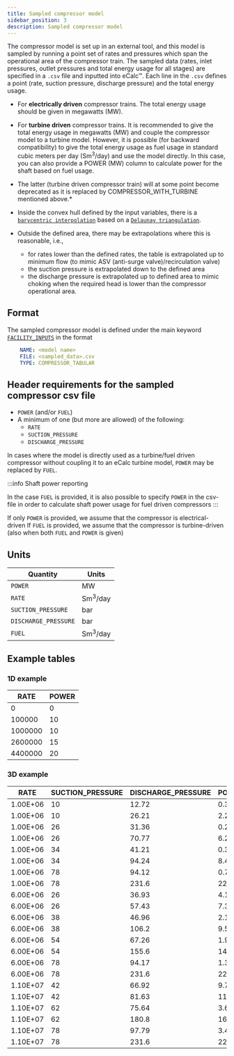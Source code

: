 ```yaml
---
title: Sampled compressor model
sidebar_position: 3
description: Sampled compressor model
---
```


The compressor model is set up in an external tool, and this model is sampled by
running a point set of rates and pressures which span the operational area of the compressor train. The sampled data (rates, inlet pressures, outlet pressures and total energy usage for all stages) are specified in a `.csv` file and
inputted into eCalc™. Each line in the `.csv` defines a point (rate, suction pressure, discharge pressure) and the total energy usage.

* For **electrically driven** compressor trains. The total energy usage should be given in megawatts (MW).

* For **turbine driven** compressor trains. It is recommended to give the total energy usage in megawatts (MW) and couple the compressor model to a turbine model. However, it is possible (for backward compatibility) to give the total energy usage as fuel usage in standard cubic meters per day (Sm<sup>3</sup>/day) and use the model directly. In this case, you can also provide a POWER (MW) column to calculate power for the shaft based on fuel usage.

* The latter (turbine driven compressor train) will at some point become deprecated as it is replaced by COMPRESSOR_WITH_TURBINE mentioned above.*

* Inside the convex hull defined by the input variables, there is a
  [`barycentric interpolation`](https://en.wikipedia.org/wiki/Barycentric_coordinate_system#Interpolation_on_a_triangular_unstructured_grid)
  based on a [`Delaunay triangulation`](https://en.wikipedia.org/wiki/Delaunay_triangulation).
* Outside the defined area, there may be extrapolations where this is reasonable, i.e.,

  * for rates lower than the defined rates, the table is extrapolated up to minimum
    flow (to mimic ASV (anti-surge valve)/recirculation valve)
  * the suction pressure is extrapolated down to the defined area
  * the discharge pressure is extrapolated up to defined area to mimic choking when the required
    head is lower than the compressor operational area.

## Format

The sampled compressor model is defined under the main keyword [`FACILITY_INPUTS`](/about/references/keywords/FACILITY_INPUTS.md) in the format

~~~~~~~~yaml
    NAME: <model name>
    FILE: <sampled_data>.csv
    TYPE: COMPRESSOR_TABULAR
~~~~~~~~

## Header requirements for the sampled compressor csv file

* ``POWER`` (and/or ``FUEL``)
* A minimum of one (but more are allowed) of the following:
    * ``RATE``
    * ``SUCTION_PRESSURE``
    * ``DISCHARGE_PRESSURE``

In cases where the model is directly used as a turbine/fuel driven compressor without coupling it to an eCalc turbine
model, ``POWER`` may be replaced by ``FUEL``.

:::info Shaft power reporting 

In the case ``FUEL`` is provided, it is also possible to specify ``POWER`` in the csv-file in order to calculate shaft power usage for fuel driven compressors
:::

If only ``POWER`` is provided, we assume that the compressor is electrical-driven
If ``FUEL`` is provided, we assume that the compressor is turbine-driven (also when both ``FUEL`` and ``POWER`` is given)

## Units

| Quantity                     | Units              |
|------------------------------|--------------------|
| ``POWER``                    | MW                 |
| ``RATE``                     | Sm<sup>3</sup>/day |
| ``SUCTION_PRESSURE``         | bar                |
| ``DISCHARGE_PRESSURE``       | bar                |
| ``FUEL``                     | Sm<sup>3</sup>/day |


## Example tables

### 1D example

| RATE    | POWER |
|---------|-------|
| 0       | 0     |
| 100000  | 10    |
| 1000000 | 10    |
| 2600000 | 15    |
| 4400000 | 20    |

### 3D example

| RATE     | SUCTION_PRESSURE | DISCHARGE_PRESSURE | POWER  |
|----------|------------------|--------------------|--------|
| 1.00E+06 | 10               | 12.72              | 0.3664 |
| 1.00E+06 | 10               | 26.21              | 2.293  |
| 1.00E+06 | 26               | 31.36              | 0.2739 |
| 1.00E+06 | 26               | 70.77              | 6.28   |
| 1.00E+06 | 34               | 41.21              | 0.368  |
| 1.00E+06 | 34               | 94.24              | 8.435  |
| 1.00E+06 | 78               | 94.12              | 0.7401 |
| 1.00E+06 | 78               | 231.6              | 22.46  |
| 6.00E+06 | 26               | 36.93              | 4.197  |
| 6.00E+06 | 26               | 57.43              | 7.32   |
| 6.00E+06 | 38               | 46.96              | 2.156  |
| 6.00E+06 | 38               | 106.2              | 9.557  |
| 6.00E+06 | 54               | 67.26              | 1.95   |
| 6.00E+06 | 54               | 155.6              | 14.35  |
| 6.00E+06 | 78               | 94.17              | 1.399  |
| 6.00E+06 | 78               | 231.6              | 22.46  |
| 1.10E+07 | 42               | 66.92              | 9.712  |
| 1.10E+07 | 42               | 81.63              | 11.89  |
| 1.10E+07 | 62               | 75.64              | 3.678  |
| 1.10E+07 | 62               | 180.8              | 16.94  |
| 1.10E+07 | 78               | 97.79              | 3.452  |
| 1.10E+07 | 78               | 231.6              | 22.46  |
